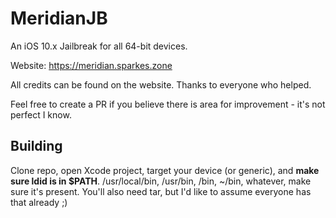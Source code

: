 # MeridianJB
An iOS 10.x Jailbreak for all 64-bit devices.

Website: https://meridian.sparkes.zone

All credits can be found on the website. Thanks to everyone who helped.

Feel free to create a PR if you believe there is area for improvement - it's not perfect I know.

## Building

Clone repo, open Xcode project, target your device (or generic), and **make sure ldid is in $PATH**. /usr/local/bin, /usr/bin, /bin, ~/bin, whatever, make sure it's present. You'll also need tar, but I'd like to assume everyone has that already ;)
